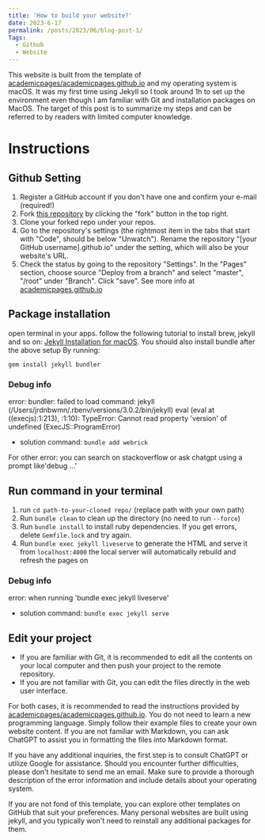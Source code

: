```yaml
---
title: 'How to build your website?'
date: 2023-6-17
permalink: /posts/2023/06/blog-post-1/
Tags:
  - Github
  - Website
---
```


This website is built from the template of [academicpages/academicpages.github.io](https://github.com/academicpages/academicpages.github.io) and my operating system is macOS. It was my first time using Jekyll so I took around 1h to set up the environment even though I am familiar with Git and installation packages on MacOS. The target of this post is to summarize my steps and can be referred to by readers with limited computer knowledge.

# Instructions
## Github Setting
1. Register a GitHub account if you don't have one and confirm your e-mail (required!)
1. Fork [this repository](https://github.com/academicpages/academicpages.github.io) by clicking the "fork" button in the top right. 
1. Clone your forked repo under your repos.
1. Go to the repository's settings (the rightmost item in the tabs that start with "Code", should be below "Unwatch"). Rename the repository "[your GitHub username].github.io" under the setting, which will also be your website's URL.
1. Check the status by going to the repository "Settings". In the "Pages" section, choose source "Deploy from a branch" and select "master", "/root" under "Branch". Click "save".
See more info at [academicpages.github.io](https://academicpages.github.io/)

## Package installation
open terminal in your apps.
follow the following tutorial to install brew, jekyll and so on:
[Jekyll Installation for macOS](https://jekyllrb.com/docs/installation/macos/).
You should also install bundle after the above setup
By running:

`gem install jekyll bundler`

### Debug info

error: bundler: failed to load command: jekyll (/Users/jrdnbwmn/.rbenv/versions/3.0.2/bin/jekyll)
eval (eval at <anonymous> ((execjs):1:213), <anonymous>:1:10): TypeError: Cannot read property 'version' of undefined (ExecJS::ProgramError)
- solution command: `bundle add webrick`

For other error: you can search on stackoverflow or ask chatgpt using a prompt like'debug ...'

## Run command in your terminal
1. run `cd path-to-your-cloned repo/` (replace path with your own path)   
1. Run `bundle clean` to clean up the directory (no need to run `--force`)
1. Run `bundle install` to install ruby dependencies. If you get errors, delete `Gemfile.lock` and try again.
1. Run `bundle exec jekyll liveserve` to generate the HTML and serve it from `localhost:4000` the local server will automatically rebuild and refresh the pages on 
### Debug info
error: when running 'bundle exec jekyll liveserve'
- solution command: `bundle exec jekyll serve`

## Edit your project
- If you are familiar with Git, it is recommended to edit all the contents on your local computer and then push your project to the remote repository.
- If you are not familiar with Git, you can edit the files directly in the web user interface.

For both cases, it is recommended to read the instructions provided by [academicpages/academicpages.github.io](https://github.com/academicpages/academicpages.github.io). You do not need to learn a new programming language. Simply follow their example files to create your own website content. If you are not familiar with Markdown, you can ask ChatGPT to assist you in formatting the files into Markdown format.

If you have any additional inquiries, the first step is to consult ChatGPT or utilize Google for assistance. Should you encounter further difficulties, please don't hesitate to send me an email. Make sure to provide a thorough description of the error information and include details about your operating system.

If you are not fond of this template, you can explore other templates on GitHub that suit your preferences. Many personal websites are built using jekyll, and you typically won't need to reinstall any additional packages for them.
